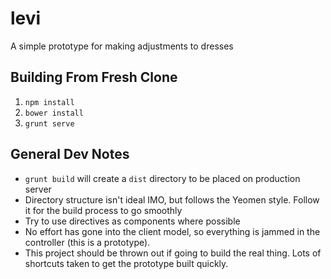 # levi

A simple prototype for making adjustments to dresses

## Building From Fresh Clone

 1. `npm install`
 2. `bower install`
 3. `grunt serve`

## General Dev Notes
 * `grunt build` will create a `dist` directory to be placed on production server
 * Directory structure isn't ideal IMO, but follows the Yeomen style. Follow it for the build process to go smoothly
 * Try to use directives as components where possible
 * No effort has gone into the client model, so everything is jammed in the controller (this is a prototype).
 * This project should be thrown out if going to build the real thing. Lots of shortcuts taken to get the prototype built quickly.
